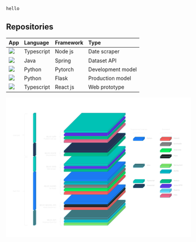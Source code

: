```bash
hello
```
## Repositories

| App                                                                          | Language   | Framework | Type              |
|:-----------------------------------------------------------------------------|:-----------|:----------|:------------------|
| ![](https://img.shields.io/static/v1?label=&message=MLVC-SND&color=ee3377)   | Typescript | Node js   | Date scraper      |
| ![](https://img.shields.io/static/v1?label=&message=MLVC-API&color=80EA6E)   | Java       | Spring    | Dataset API       |
| ![](https://img.shields.io/static/v1?label=&message=MLVC-AUDIO&color=1E7FFF) | Python     | Pytorch   | Development model |
| ![](https://img.shields.io/static/v1?label=&message=MLVC-MODEL&color=635BFF) | Python     | Flask     | Production model  |
| ![](https://img.shields.io/static/v1?label=&message=MLVC-APP&color=3CA6A6)   | Typescript | React js  | Web prototype     |

![Technology Stack](../assets/repo-stack-dark.drawio.png)

